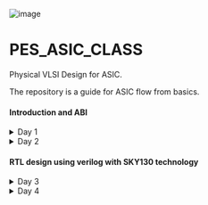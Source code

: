 
![image](https://github.com/VardhanSuroshi/pes_asic_class/assets/132068498/33403244-c9dd-4aef-a022-da52e2eef51c)

# PES_ASIC_CLASS

Physical VLSI Design for ASIC.

The repository is a guide for ASIC flow from basics.

#### Introduction and ABI
<details>
<summary> 
 Day 1
</summary>
<br>
 
### Introduction to RISCV ISA and GNU compiler toolchain
### Introduction
### Flow : HLL -> ALP -> Binary -> (HDL) -> GDS
#### 1. HLL -> High level language (c , c++) 
- A high-level language is any programming language that enables development of a program in a much more user-friendly programming context and is generally independent of the computer's hardware architecture.

#### 2. ALP -> Assembly level program
- An assembly language is a type of low-level programming language that is intended to communicate directly with a computer’s hardware (CPU). Assembly language programs are written using mnemonic codes that represent specific machine instructions which the machine can understand.Assembly language statements are entered one statement per line. Each statement follows the following format − [label] mnemonic [operands] [;comment]

#### 3. HDL -> Hardware Description Language (Verilog, System Verilog)
- A hardware description language (HDL) is a specialized computer language used to describe the structure and behavior of electronic circuits, and most commonly, digital logic circuits. HDLs can be used to design and describe the layout of digital systems from simple flip-flop memory units to complex communications protocols. It is used for circuit design, simulation,verification, synthesis and optimization of digital circuits.

#### 4. GDS -> Graphic Data System (layout)
- GDS II is a database file format which is the industry standard for data exchange of integrated circuit or IC layout artwork. It is a binary file format representing planar geometric shapes, text labels, and other information about the layout in hierarchical form. The data can be used to reconstruct all or part of the artwork used in sharing layouts, transferring artwork between different tools, or creating photo masks.

The Hardware needs to perform the instruction provided by the Application software. This is done through System sofware.

____System Software____
- OS : Operating System : Handles IO, memory allocation, Low level system function
- Compiler : Convert the input to hardware dependent instruction
- Assembler : Convert the instructions provided by compiler to Binary format
- HDL : A program that understands the Binary pattern and map it to a netlist
- GDS : Layout

 ### Lab 1


#### Contents:
- C Program to compute sum from 1 to N
- RISCV gcc compile and disassemble
- Spike simulation and debug


 1) Create a directory and open file sum1ton.c
  Write a C code to find the sum of numbers from 1 to n

 ![sum1ton_prog](https://github.com/ananya343B/pes_asic_class/assets/142582353/3b8ca152-4667-4a31-bee1-068b3954e91d)
 
  Now we will compile and execute the program. The output of the code is as follows
  
 ![sum1ton_op](https://github.com/ananya343B/pes_asic_class/assets/142582353/fe2cc5fe-b6d4-40c3-ad7b-aaa80509d229)

3) Generating RISCV object file and comparing the outputs
  
![pic3](https://github.com/ananya343B/pes_asic_class/assets/142582353/6e882222-8de4-45f0-90eb-2df2ecfaf5b1)

The command ```riscv64-unknown-elf-gcc``` is used to generate the object file sum1ton.o

![pic5](https://github.com/ananya343B/pes_asic_class/assets/142582353/27cd9359-ced5-4950-8575-c333f2863f40)

4) Spike simulation and debug

   ``` spike pk sum1ton.o```   is used to check if the instructions produce the correct output


  ![spike1](https://github.com/ananya343B/pes_asic_class/assets/142582353/afd04a0c-01dd-4f27-9b85-be623111a83e)

  ``` spike -d pk sum1ton.c```   is used for debugging
  
  The contents of the registers can be viewed
  
![spike](https://github.com/ananya343B/pes_asic_class/assets/142582353/dd1400e8-65d9-45ae-82e5-a648eab9ff91)

``` reg 0 a2```   is used to check the content of register a2

```q```  is used to quit the debugging process


### Lab 2
#### Contents: 

To display max and min value of 64 bit signed and unsigned numbers.

##### Unsigned numbers:

They are non-negative numbers which only have magnitude and no sign or direction.
Range:[0,(2^n)-1]

##### Signed numbers:

Signed numbers are numerical values which can represent positive and negative numbers along with zero.
Range: Positive:[0,2^(n-1)-1]      Negative:[-1,2^(n-1)].

- C Program to find max and min of 64 bit unsigned number:

  ![unsigned_code](https://github.com/ananya343B/pes_asic_class/assets/142582353/85744544-05cc-414c-8b13-588eb929631a)

  Output:
  
  ![unsigned_op](https://github.com/ananya343B/pes_asic_class/assets/142582353/b23b9188-9baa-4cd0-a98d-566ab642dd98)

- C Program to find max and min 64 bit signed number:

  ![signed_code](https://github.com/ananya343B/pes_asic_class/assets/142582353/6ee35461-849f-45fb-aeac-6f5c86a78ab9)

  Output:

  ![signed_op](https://github.com/ananya343B/pes_asic_class/assets/142582353/5cadeae9-df14-4c5d-845d-5af1826195ff)
</details>

 <details>
<summary> 
 Day 2
</summary>
<br>
  
  ### Introduction to ABI and basic verification flow

  ### Types of Instruction based on encoding format

1. **R-Type (Register-Type):**
   - These instructions operate on registers and have a fixed format for their operands.
   - Examples: ADD, SUB, AND, OR, XOR, SLL, SRL, SRA, SLT, SLTU

2. **I-Type (Immediate-Type):**
   - These instructions have an immediate operand and one register operand.
   - Examples: ADDI, SLTI, SLTIU, XORI, ORI, ANDI, SLLI, SRLI, SRAI, LB, LH, LW, LBU, LHU, JALR

3. **S-Type (Store-Type):**
   - These instructions are used for storing values from registers to memory.
   - Examples: SB, SH, SW

4. **B-Type (Branch-Type):**
   - These instructions perform conditional branching based on comparisons.
   - Examples: BEQ, BNE, BLT, BGE, BLTU, BGEU

5. **U-Type (Upper Immediate-Type):**
   - These instructions have a larger immediate field for encoding larger constants.
   - Examples: LUI, AUIPC

6. **J-Type (Jump-Type):**
   - These instructions are used for unconditional jumps and function calls.
   - Examples: JAL
  
     
  ### Application Binary Interface

An Application Binary Interface (ABI) is a set of conventions or rules that govern how functions, data structures, and system calls should be organized and accessed in a binary program or library. It defines the low-level interface between different parts of a program or between a program and the operating system. Here are the key points about an ABI:

1. **Binary Compatibility**: ABIs ensure that binary code produced by one compiler or platform can work seamlessly with code produced by another, as long as they adhere to the same ABI.

2. **Function Calling Convention**: ABIs specify how functions are called, including the order and location of arguments and return values, as well as how the call stack is managed during function calls.

3. **Register Usage**: ABIs define which registers are reserved for certain purposes (e.g., argument passing, return values, temporary storage) and how they should be managed during function calls.

4. **Data Layout**: ABIs specify how data structures like structs and arrays are laid out in memory, including rules for alignment and padding.

5. **Exception Handling**: They define how exceptions (such as hardware or software interrupts) are handled, including how control is transferred between user code and exception handlers.

6. **System Calls**: ABIs detail how programs interact with the operating system through system calls, including how arguments are passed and results are retrieved.

7. **Platform Independence**: ABIs help maintain compatibility across different platforms (e.g., different CPU architectures or operating systems) by providing a standardized interface.

8. **Dynamic Linking**: They cover aspects of dynamic linking, such as how shared libraries (DLLs on Windows or shared objects on Unix-based systems) are loaded and linked at runtime.

9. **Versioning**: Some ABIs include mechanisms for versioning so that future changes can be made without breaking compatibility with existing code.

10. **Documentation**: ABIs are typically documented and published, allowing developers to write code that conforms to the ABI's specifications.

11. **Toolchain Support**: Compilers and assemblers are designed to generate code that follows the ABI, ensuring that code produced by different tools can interoperate.

12. **Cross-Platform Development**: ABIs are especially important for cross-platform development, where code needs to run on multiple platforms with potentially different hardware architectures and operating systems.

13. **Security**: ABIs may include security-related aspects, such as buffer overflow protection mechanisms and stack canaries.


### Memmory Allocation for Double Words
64-bit number (or any multi-byte value) can be loaded into memory in little-endian or big-endian. It involves understanding the byte order and arranging the bytes accordingly
1. **Little-Endian:**
In little-endian representation, you store the least significant byte (LSB) at the lowest memory address and the most significant byte (MSB) at the highest memory address.
2. **Big-Endian:**
In big-endian representation, you store the most significant byte (MSB) at the lowest memory address and the least significant byte (LSB) at the highest memory address.

![th1](https://github.com/ananya343B/pes_asic_class/assets/142582353/e6415a66-5c06-40fc-b30e-a58a093ff9f1)


### Load, Add and Store Instructions
Load, Add, and Store instructions are fundamental operations in computer architecture and assembly programming. They are often used to manipulate data within a computer's memory and registers.

Example `ld x8, 16(x23)`

![th2](https://github.com/ananya343B/pes_asic_class/assets/142582353/ee3d8ef6-a411-4313-bee9-4cc2fdd8dad9)

In this Example
- `ld` is the load double-word instruction.
- `x8` is the destination register.
- `16(x23)` is the memory address pointed to by register `x5` (base address + offset).

 
Example `add x8, x24, x8`

![th3](https://github.com/ananya343B/pes_asic_class/assets/142582353/468facf3-3a36-4da0-a0e9-75c3c5b07044)


In this Example
- `add` is the add instruction.
- `x8` is the destination register.
- `x24` and `x8` are the source registers.

  ### 32-Registers and their ABI Names
The choice of the number of registers in a processor's architecture, such as the RISC-V RV64 architecture with its 32 general-purpose registers, involves a trade-off between various factors. While modern processors can have more registers but increasing the number of registers could lead to larger instructions, which would take up more memory and potentially slow down instruction fetch and decode.

###### ABI Names
ABI names for registers serve as a standardized way to designate the purpose and usage of specific registers within a software ecosystem. These names play a critical role in maintaining compatibility, optimizing code generation, and facilitating communication between different software components. 

![th4](https://github.com/ananya343B/pes_asic_class/assets/142582353/9772d6fe-b73c-4b29-b17f-2fc39a7db8d3)


### Lab
 We will use ABI to write a C program in ASM and check the result.
 
 ![th5](https://github.com/ananya343B/pes_asic_class/assets/142582353/a3e930f6-417a-412e-a4e9-98d4f93ef560)

#### C program to find sum of numbers from 1 to 9:

![lab2code](https://github.com/ananya343B/pes_asic_class/assets/142582353/2f6b3976-fab5-435e-aabc-643d924f30fb)

#### Assembly code:

![assembly_code](https://github.com/ananya343B/pes_asic_class/assets/142582353/629c1e6d-f9bb-41f5-b9d1-585c82b0b081)

#### Output:

![day2op](https://github.com/ananya343B/pes_asic_class/assets/142582353/5d717325-2ce8-4138-831f-74b8cc6bde62)

</details>

#### RTL design using verilog with SKY130 technology
<details>
<summary> 
 Day 3
</summary>
<br>

### Introduction to iVerilog

##### Simulator:
Simulation is a technique of applying different input stimulus to the design at different times to check if the RTL code behaves the intended way. Essentially, simulation is a well-followed technique to verify the robustness of the design.

How simulator works:

Simulator looks for changes in the input signals and corresponding to them, the output is evaluated.

##### Design:
A Verilog design consists of a hierarchy of modules. Modules encapsulate design hierarchy, and communicate with other modules through a set of declared input, output, and bidirectional ports.

##### Test bench:
Testbench is a code module that describes the stimulus to a logic design and checks whether the design's outputs match its specification.

![Screenshot from 2023-08-27 14-46-58](https://github.com/ananya343B/pes_asic_class/assets/142582353/8d608b57-b7ea-45c6-8901-828659e6c6a7)

Design may have one or more primary inputs and one or more primary outputs.
Test benche does not have primary inputs or outputs.

##### Iverilog based simulation flow:

![Screenshot from 2023-08-27 14-49-37](https://github.com/ananya343B/pes_asic_class/assets/142582353/b6cd9d93-767b-46dd-8d19-10df560d4b59)

### Lab1 - Using iVerilog and gtkwave

![Screenshot from 2023-08-27 15-49-04](https://github.com/ananya343B/pes_asic_class/assets/142582353/7c5282fe-73ee-4cec-bf31-903940626939)

Create a directory called vsd.

By using ```git clone``` we create a folder called ```sky130RTLDesignAndSynthesisWorkshop``` in ```vsd```.

```verilog_files``` contains all the verilog source files and test bench files.

![Screenshot from 2023-08-27 15-49-31](https://github.com/ananya343B/pes_asic_class/assets/142582353/84e8795e-548a-495c-b8b4-a13704a3a846)

Load the source code and testbench for ```good_mux.v``` into iverilog simulator.

It generates output file which is opened in gtkwave simulator.

![Screenshot from 2023-08-27 15-48-23](https://github.com/ananya343B/pes_asic_class/assets/142582353/d0f77e0f-9c79-4449-a8f7-5f5155dc1f4c)

The source code for ```good_mux.v``` and ```tb_good_mux.v``` are as follows:

![Screenshot from 2023-08-27 15-53-09](https://github.com/ananya343B/pes_asic_class/assets/142582353/26fca6bf-d992-4c6f-a490-accf460375a6)

![Screenshot from 2023-08-27 15-52-37](https://github.com/ananya343B/pes_asic_class/assets/142582353/dc20bac3-7410-4a9b-8f6f-37561a26ee39)


### Introduction to yosys and Logic synthesis 



##### Synthesizer 

Tool for converting RTL to netlist. 

![Screenshot from 2023-08-27 16-41-03](https://github.com/ananya343B/pes_asic_class/assets/142582353/9fa9601e-7dd8-42df-8954-39ad8821b43d)

Here we will be using yosys.

##### Yosys
Yosys is a framework for Verilog RTL synthesis. Yosys provides a collection of tools and algorithms to transform high level RTL to gate level representations which may be used forphysical implementation on hardware.

Design and .lib files are taken in by the synthesizer to give a netlist file.Netlist is a representation of design in the form of standard cells.

![Screenshot from 2023-08-27 16-31-39](https://github.com/ananya343B/pes_asic_class/assets/142582353/63ef4c2a-49a2-48c1-9ce5-ac58a495372f)

1) read_verilog - reads verilog file
2) read_liberty - reads .lib file
3) write_verilog - writes out netlist file

##### Verify the synthesis

![Screenshot from 2023-08-27 16-37-08](https://github.com/ananya343B/pes_asic_class/assets/142582353/5b7e7fa2-3d88-4648-be9f-3030ffc81d2f)

Netlist and testbench is fed to the iverilog simulator. A vcd file is generated which is fed to gtkwave simulator. 

Stimulus must be the same as output observed during RTL simulation.

Set of primary inputs and outputs will be the same as RTL.
Same testbench can be used for synthesized netlist.

##### Introduction to Logic synthesis

**Logic Synthesis**
  - Logic synthesis is a process in digital design that transforms a high-level hardware description of a digital circuit, typically in a hardware description language (HDL) like Verilog or VHDL, into a lower-level representation composed of logic gates and flip-flops.
  - The goal of logic synthesis is to optimize the design for various criteria such as performance, area, power consumption, and timing.

**.lib**
   - It is a collection of logical modules like And, Or, Not etc.
   - It has different flavors of same gate like 2 input AND gate, 3 input AND gate etc with different performace speed.
  
 **Need for different flavours of gates**
  - In order to make a circuit faster, the clock frequency should be high.
  - For that, the time period of the clock should be as low as possible as fmax=1/tmin.
  - For a smaller propagation time, we need faster cells.
  - To ensure that there are no HOLD issues at flip-flop B, we require slow cells.

**Faster Cells vs Slower Cells**
  - Load in digital circuit is of Capacitence.
  - Faster the charging or dicharging of capacitance, lesser is the cell delay.
  - However, for a quick charge/ discharge of capacitor, we need transistors capable of sourcing more     current i.e, we need **wide transistors**.
  - Wider transistors have lesser delay but consume more area and power.
  - Narrow transistors have more delay but consume less area and performance.
  - Faster cells come with a cost of area and power.
  - Hence the cells are chosen for a design such that all contraints are met.

##### Lab - Yosys

Invoking yosys:

![Screenshot from 2023-08-27 19-16-20](https://github.com/ananya343B/pes_asic_class/assets/142582353/9826a37d-f87f-4c81-8759-bcd2272c2c47)

To read the library
    
     ` ``read_liberty -lib ../lib/sky130_fd_sc_hd__tt_025C_1v80.lib```
    
To read the design

    ```read_verilog good_mux.v```

To syntheis the module

      ``` synth -top good_mux```
      
![Screenshot from 2023-08-27 19-19-53](https://github.com/ananya343B/pes_asic_class/assets/142582353/b47c7713-9942-4703-baf3-a34cae4e2c77)


To generate the netlist

  `abc -liberty ../lib/sky130_fd_sc_hd__tt_025C_1v80.lib`

 ![Screenshot from 2023-08-27 19-20-09](https://github.com/ananya343B/pes_asic_class/assets/142582353/9fc2f494-f200-4314-b30c-9267ea9cafcc)

  It gives a report of what cells are used and the number of input and output signals.

To see the logic realised

  `show`
  
![Screenshot from 2023-08-27 19-21-58](https://github.com/ananya343B/pes_asic_class/assets/142582353/6217e753-dc69-47ae-a81c-840b430b7a85)

To write the netlist

      ````write_verilog good_mux_netlist.v````
      ````!gvim good_mux_netlist.v````
     
To view a simplified code
     
     ``` write_verilog -noattr good_mux_netlist.v```
     ```!gvim good_mux_netlist.v```
     
![writing1](https://github.com/ananya343B/pes_asic_class/assets/142582353/1df99a5a-1ed9-4ba0-8420-75aab8a32913)


![writing2](https://github.com/ananya343B/pes_asic_class/assets/142582353/d6e24c76-22f4-430e-be72-f10a79e3d5cc)

</details>


<details>
<summary> 
 Day 4
</summary>
<br>

### Introduction to timing dot libs

##### Lab

To view the contents in the .lib

  `gvim ../lib/sky130_fd_sc_hd__tt_025C_1v80.lib`

Use ```syn off`` to remove syntax.

![Screenshot from 2023-08-28 08-13-39](https://github.com/ananya343B/pes_asic_class/assets/142582353/b120b29c-d2ce-4621-93ab-ff80d1b1a1c4)

The first line in the file `library ("sky130_fd_sc_hd__tt_025C_1v80") ` :

   - tt : indicates variations due to process and here it indicates **Typical Process**.
   - 025C : indicates the variations due to temperatures where the silicon will be used.
   - 1v80 : indicates the variations due to the voltage levels where the silicon will be incorporated.

The properties of the cell can be veiwed:

![Screenshot from 2023-08-28 08-21-10](https://github.com/ananya343B/pes_asic_class/assets/142582353/edb662d5-79df-49d1-8d4e-427aadfc6d97)


`` :se nu`` - to enable line numbers.
`` /cell`` and ``:g//`` - to list all the cells.

![Screenshot from 2023-08-28 08-33-34](https://github.com/ananya343B/pes_asic_class/assets/142582353/2c9dddf5-70d4-4769-8822-b993a53434fb)

We can observe all the different types and flavours of cells in .lib

```:vsp``` - to compare cells.

![Screenshot from 2023-08-28 16-09-59](https://github.com/ananya343B/pes_asic_class/assets/142582353/bc7d7149-4d2a-462c-b840-933c1d712014)

We can compare the power consumption and area of different flavours of and cells in the above image.



